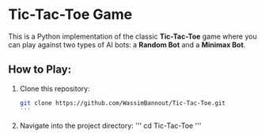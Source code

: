 # Tic-Tac-Toe Game

This is a Python implementation of the classic **Tic-Tac-Toe** game where you can play against two types of AI bots: a **Random Bot** and a **Minimax Bot**.

## How to Play:
1. Clone this repository:
   ```bash
   git clone https://github.com/WassimBannout/Tic-Tac-Toe.git
   '''
2. Navigate into the project directory:
   '''
   cd Tic-Tac-Toe
   '''
